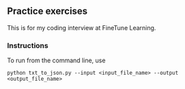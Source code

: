 ## Practice exercises

This is for my coding interview at FineTune Learning.

### Instructions
To run from the command line, use 

`python txt_to_json.py --input <input_file_name> --output <output_file_name>`
